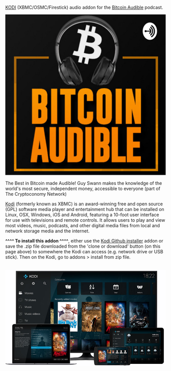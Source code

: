 <a href="kodi.tv">KODI<a> (XBMC/OSMC/Firestick) audio addon for the <a href="https://bitcoinaudible.com/?page_id=5764">Bitcoin Audible</a> podcast.<br>

<img src="https://github.com/leopheard/BitcoinAudible/blob/master/resources/media/icon.jpg?raw=true"><br>

The Best in Bitcoin made Audible! Guy Swann makes the knowledge of the world's most secure, independent money, accessible to everyone (part of The Cryptoconomy Network)<br>

<a href="https://www.kodi.tv">Kodi</a> (formerly known as XBMC) is an award-winning free and open source (GPL) software media player and entertainment hub that can be installed on Linux, OSX, Windows, iOS and Android, featuring a 10-foot user interface for use with televisions and remote controls. It allows users to play and view most videos, music, podcasts, and other digital media files from local and network storage media and the internet.<br>

<b>^^^^ To install this addon ^^^^</b>, either use the <a href="https://www.tvaddons.co/github-browser-kodi/">Kodi Github installer</a> addon or save the .zip file downloaded from the 'clone or download' button (on this page above) to somewhere the Kodi can access (e.g. network drive or USB stick). Then on the Kodi, go to addons > install from zip file.<br>

<br><a href="https://www.kodi.tv"><img src="https://github.com/leopheard/Audio-Podcasts/blob/master/resources/media/about--devices.jpg?raw=true">
